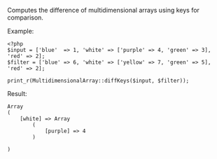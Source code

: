 Computes the difference of multidimensional arrays using keys for comparison.

Example:
```
<?php
$input = ['blue'  => 1, 'white' => ['purple' => 4, 'green' => 3], 'red' => 2];
$filter = ['blue' => 6, 'white' => ['yellow' => 7, 'green' => 5], 'red' => 2];

print_r(MultidimensionalArray::diffKeys($input, $filter));
```
Result:
```
Array
(
    [white] => Array
        (
            [purple] => 4
        )

)
```